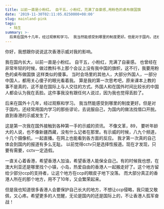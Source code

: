 ```yaml
---
title: 以前一直是小粉红。 自干五，小粉红，充满了自豪感,用粉色的桌布做国旗
date: '2019-11-30T02:11:05.0250000+08:00'
slug: mainland-pink
tags:
  - 陆生
summary: >-
  后来在国外十几年，经过观察和学习。 我当然能感受到哪里的制度更好。但是对于国内，还经常用国内学习的那些谬论，去说服自己，为国内的做法找借口开脱。直到香港的示威发生了。
---
```

你好，我想跟你说说这次香港示威对我的影响。

我在国内长大，以前一直是小粉红。 自干五，小粉红，充满了自豪感。 也曾经在非常年轻的时候，做过教科书上那个会议上没有我中国的旗帜，这不行，我要用粉色的桌布做国旗 这样类似的傻事。 当时会场里的其他人，大部分外国人，一部分中国人，都用关心傻子的眼光看着我。 算是我的第一次思考吧，原来课本上教的事不是真的，这不是在国际上与人交往的方式。外国人和在国外时间比较长的中国人都会认为我在丢脸。这件事我没有跟任何人说过，因为我也觉得丢脸了。

后来在国外十几年，经过观察和学习。 我当然能感受到哪里的制度更好。但是对于国内，还经常用国内学习的那些谬论，去说服自己，为国内的做法找借口开脱。直到香港的示威发生了。

这是第一次我在国外接触到各种第一手的示威的资讯。 不像文革，89， 要听年龄大的人说，也不像新疆西藏，没有什么记者在那里。有示威的时候，八九个频道，十几个摄像机，一起直播。在网上也能看到各方面的反应。 我才第一次真的自己体会到国内的报道有多么无耻。 以前觉得cctv只是选择性报道。现在才发现，只要有需要，cctv一定造假。

一直关心着香港，希望香港人加油，希望香港人能保全自己。有的时候我也想，在澳大利亚还是哪里找个小镇，小岛，热爱自由的香港人一起搬走好了。这个地方留给少部分ccp的支持者，让这个地方在ccp的眼皮子地下没落。 而大部分真正的香港人所在的那个地方，用不了10年，又会繁荣起来。

但是我也知道很多香港人会要保护自己长大的地方，不想让ccp侵略，我只能又敬佩，又心疼。希望更多的人觉醒，无论是国内的还是国际上的，不让香港人孤军奋战！
